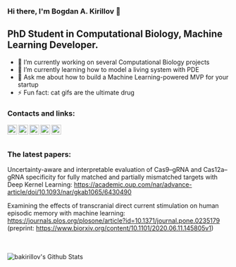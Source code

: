 <!--
**bakirillov/bakirillov** is a ✨ _special_ ✨ repository because its `README.md` (this file) appears on your GitHub profile.

Here are some ideas to get you started:

- 🔭 I’m currently working on ...
- 🌱 I’m currently learning ...
- 👯 I’m looking to collaborate on ...
- 🤔 I’m looking for help with ...
- 💬 Ask me about ...
- 📫 How to reach me: ...
- 😄 Pronouns: ...
- ⚡ Fun fact: ...
-->


### Hi there, I'm Bogdan A. Kirillov 👋

## PhD Student in Computational Biology, Machine Learning Developer.
- 🔭 I’m currently working on several Computational Biology projects
- 🌱 I’m currently learning how to model a living system with PDE
- 💬 Ask me about how to build a Machine Learning-powered MVP for your startup
- ⚡ Fun fact: cat gifs are the ultimate drug

### Contacts and links:

[<img align="left" alt="bakirillov | CV" width="22px" src="https://w7.pngwing.com/pngs/830/659/png-transparent-documents-logo-computer-icons-document-management-system-documents-miscellaneous-angle-text.png" />][cv]
[<img align="left" alt="bakirillov | Twitter" width="22px" src="https://cdn.jsdelivr.net/npm/simple-icons@v3/icons/twitter.svg" />][twitter]
[<img align="left" alt="bakirillov | Telegram" width="22px" src="https://upload.wikimedia.org/wikipedia/commons/8/82/Telegram_logo.svg" />][telegram]
[<img align="left" alt="bakirillov | Scholar" width="22px" src="https://upload.wikimedia.org/wikipedia/commons/c/c7/Google_Scholar_logo.svg" />][scholar]
[<img align="left" alt="bakirillov | Instagram" width="22px" src="https://cdn.jsdelivr.net/npm/simple-icons@v3/icons/instagram.svg" />][instagram]

<br />
<br />

### The latest papers:

Uncertainty-aware and interpretable evaluation of Cas9–gRNA and Cas12a–gRNA specificity for fully matched and partially mismatched targets with Deep Kernel Learning: https://academic.oup.com/nar/advance-article/doi/10.1093/nar/gkab1065/6430490

Examining the effects of transcranial direct current stimulation on human episodic memory with machine learning: https://journals.plos.org/plosone/article?id=10.1371/journal.pone.0235179 (preprint: https://www.biorxiv.org/content/10.1101/2020.06.11.145805v1)



<br />
<br />


<img align="left" alt="bakirillov's Github Stats" src="https://github-readme-stats.vercel.app/api?username=bakirillov&show_icons=true&hide_border=true" />

[cv]: https://bakirillov.github.io/
[twitter]: https://twitter.com/KotekLapke
[telegram]: https://t.me/k0t3k_l4pk3
[instagram]: https://www.instagram.com/8k1r1ll0v/
[scholar]: https://scholar.google.ru/citations?user=XRmTPksAAAAJ&hl=ru
